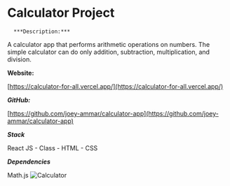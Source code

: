 # Calculator Project

      ***Description:***

A calculator app that performs arithmetic operations on numbers. The simple calculator can do only addition, subtraction, multiplication, and division. 

**Website:**

[https://calculator-for-all.vercel.app/](https://calculator-for-all.vercel.app/)

***GitHub:***

[https://github.com/joey-ammar/calculator-app](https://github.com/joey-ammar/calculator-app)

***Stack***

React JS - Class -  HTML - CSS

***Dependencies*** 

Math.js
![Calculator](https://user-images.githubusercontent.com/66380080/123961294-7aa46e00-d9b0-11eb-9bca-e8a5441f3c4c.png)
